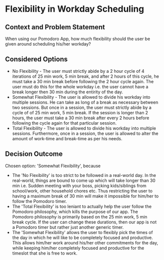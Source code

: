 # Flexibility in Workday Scheduling

## Context and Problem Statement

When using our Pomodoro App, how much flexibility should the user be given around scheduling his/her workday?

## Considered Options

* No Flexibility - The user must strictly abide by a 2 hour cycle of 4 iterations of 25 min work, 5 min break, and after 2 hours of this cycle, he must take a 
30 min break before following the 2 hour cycle again. The user must do this for the whole workday i.e. the user cannot have a break longer then 30 min during the 
entirity of the day.
* Somewhat Flexibility - The user is allowed to divide his workday into multiple sessions. He can take as long of a break as necessary between two sessions. But 
once in a session, the user must strictly abide by a cycle of of 25 min work, 5 min break. If the session is longer than 2 hours, the user must take a 30 
min break after every 2 hours before following the cycle again for that particular session.
* Total Flexibility - The user is allowed to divide his workday into multiple sessions. Furthermore, once in a session, the user is allowed to alter the amount of 
work-time and break-time as per his needs.

## Decision Outcome

Chosen option: 'Somewhat Flexibility', because

* The 'No Flexibility' is too strict to be followed in a real-world day. In the real-world, things are bound to come up which will take longer than 30 min i.e. Sudden 
meeting with your boss, picking kids/siblings from school/work, other household chores etc. Thus restricting the user to having a maximum break of 30 min will make 
it impossible for him/her to follow the Pomodoro timer.   
* The 'Total Flexibility' is too leniant to actually help the user follow the Pomodoro philosophy, which kills the purpose of our app. The Pomodoro philosophy is primarily
based on the 25 min work, 5 min break cycle. If the user can change these durations, then our app is not a Pomodoro timer but rather just another generic timer.
* The 'Somewhat Flexibility' allows the user to flexibly pick the times of the day in which he will like to be completely focused and productive. This allows him/her 
work around his/her other commitments for the day, while keeping him/her completely focused and productive for the timeslot that she is free to work.


